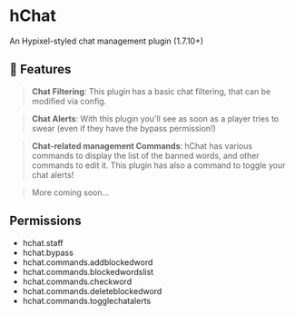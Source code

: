  # hChat
An Hypixel-styled chat management plugin (1.7.10+)

## 🔏 Features
> **Chat Filtering**:
This plugin has a basic chat filtering, that can be modified via config. 

> **Chat Alerts**:
With this plugin you'll see as soon as a player tries to swear (even if they have the bypass permission!)

> **Chat-related management Commands**:
hChat has various commands to display the list of the banned words, and other commands to edit it. This plugin has also a command to toggle your chat alerts!

> More coming soon...

## Permissions
* hchat.staff
* hchat.bypass
* hchat.commands.addblockedword
* hchat.commands.blockedwordslist
* hchat.commands.checkword
* hchat.commands.deleteblockedword
* hchat.commands.togglechatalerts


